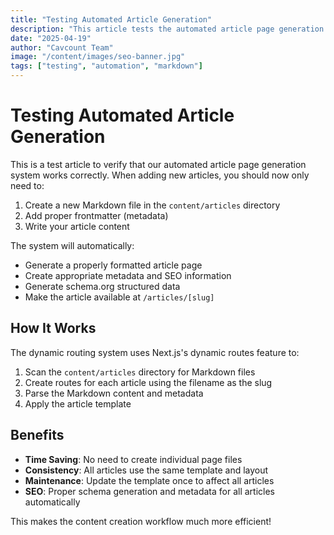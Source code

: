 ```yaml
---
title: "Testing Automated Article Generation"
description: "This article tests the automated article page generation system"
date: "2025-04-19"
author: "Cavcount Team"
image: "/content/images/seo-banner.jpg"
tags: ["testing", "automation", "markdown"]
---
```


# Testing Automated Article Generation

This is a test article to verify that our automated article page generation system works correctly. When adding new articles, you should now only need to:

1. Create a new Markdown file in the `content/articles` directory
2. Add proper frontmatter (metadata)
3. Write your article content

The system will automatically:

- Generate a properly formatted article page
- Create appropriate metadata and SEO information
- Generate schema.org structured data
- Make the article available at `/articles/[slug]`

## How It Works

The dynamic routing system uses Next.js's dynamic routes feature to:

1. Scan the `content/articles` directory for Markdown files
2. Create routes for each article using the filename as the slug
3. Parse the Markdown content and metadata
4. Apply the article template

## Benefits

- **Time Saving**: No need to create individual page files
- **Consistency**: All articles use the same template and layout
- **Maintenance**: Update the template once to affect all articles
- **SEO**: Proper schema generation and metadata for all articles automatically

This makes the content creation workflow much more efficient!
